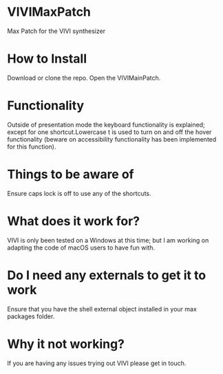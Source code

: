 # VIVIMaxPatch
Max Patch for the VIVI synthesizer

# How to Install
Download or clone the repo.
Open the VIVIMainPatch.

# Functionality
Outside of presentation mode the keyboard functionality is explained; except for one shortcut.Lowercase t is used to turn
on and off the hover functionality (beware on accessibility functionality has been implemented for this function). 

# Things to be aware of
Ensure caps lock is off to use any of the shortcuts.

# What does it work for?
VIVI is only been tested on a Windows at this time; but I am working on adapting the code of macOS users to have fun with.

# Do I need any externals to get it to work
Ensure that you have the shell external object installed in your max packages folder.

# Why it not working?
If you are having any issues trying out VIVI please get in touch. 
